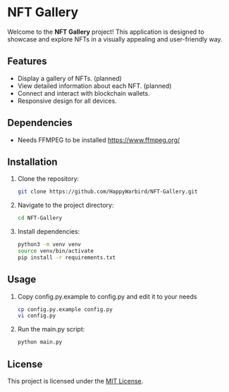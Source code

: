 # NFT Gallery

Welcome to the **NFT Gallery** project! This application is designed to showcase and explore NFTs in a visually appealing and user-friendly way.

## Features

- Display a gallery of NFTs. (planned)
- View detailed information about each NFT. (planned)
- Connect and interact with blockchain wallets.
- Responsive design for all devices.

## Dependencies

- Needs FFMPEG to be installed https://www.ffmpeg.org/

## Installation

1. Clone the repository:
    ```bash
    git clone https://github.com/HappyWarbird/NFT-Gallery.git
    ```
2. Navigate to the project directory:
    ```bash
    cd NFT-Gallery
    ```
3. Install dependencies:
    ```bash
    python3 -m venv venv
    source venv/bin/activate
    pip install -r requirements.txt
    ```

## Usage

1. Copy config.py.example to config.py and edit it to your needs
    ```bash
    cp config.py.example config.py
    vi config.py
    ```

2. Run the main.py script:
    ```bash
    python main.py
    ```


## License

This project is licensed under the [MIT License](LICENSE).
